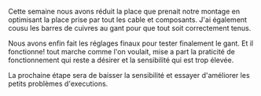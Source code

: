 Cette semaine nous avons réduit la place que prenait notre montage en optimisant la place prise par tout les cable et composants.
J'ai également cousu les barres de cuivres au gant pour que tout soit correctement tenus.

Nous avons enfin fait les réglages finaux pour tester finalement le gant.
Et il fonctionne! tout marche comme l'on voulait, mise a part la praticité de fonctionnement qui reste a désirer et la sensibilité qui est trop élevée.

La prochaine étape sera de baisser la sensibilité et essayer d'améliorer les petits problèmes d'executions.
